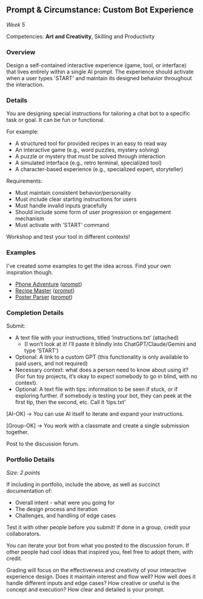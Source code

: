 ## **Prompt & Circumstance: Custom Bot** Experience

*Week 5*

Competencies: **Art and Creativity**, Skilling and Productivity

### Overview

Design a self-contained interactive experience (game, tool, or interface) that lives entirely within a single AI prompt. The experience should activate when a user types 'START' and maintain its designed behavior throughout the interaction.

### Details

You are designing special instructions for tailoring a chat bot to a specific task or goal. It can be fun or functional.

For example:

- A structured tool for provided recipes in an easy to read way
- An interactive game (e.g., word puzzles, mystery solving)
- A puzzle or mystery that must be solved through interaction
- A simulated interface (e.g., retro terminal, specialized tool)
- A character-based experience (e.g., specialized expert, storyteller)

Requirements:

- Must maintain consistent behavior/personality
- Must include clear starting instructions for users
- Must handle invalid inputs gracefully
- Should include some form of user progression or engagement mechanism
- Must activate with 'START' command

Workshop and test your tool in different contexts!

### Examples

I've created some examples to get the idea across. Find your own inspiration though.

- [Phone Adventure](https://chatgpt.com/g/g-679bcae93b9481919ba974889f97e04d-phone-adventure) ([prompt](https://gist.github.com/organisciak/8004bf3ca10a30e11ee5741905d7d4d7))
- [Recipe Master](https://chatgpt.com/g/g-679bc913e62881918e3184610ee78c74-recipe-master) ([prompt](https://gist.githubusercontent.com/organisciak/bf065f30beed8f8d468d0995b59f8eb8/raw/875f6c91523495d32a30c92f16a5cd9331b9a438/gistfile1.txt))
- [Poster Parser](https://chatgpt.com/g/g-md7NjNgW7-poster-parser) ([prompt](https://gist.githubusercontent.com/organisciak/d6348559374ac06b4634e9ebe8195a65/raw/eb074f3636225ac145f3e279cab404f4b029bf9e/gistfile1.txt))

### Completion Details

Submit:

- A text file with your instructions, titled ‘instructions.txt’ (attached)
    - (I won’t look at it! I’ll paste it blindly into ChatGPT/Claude/Gemini and type ‘START’)
- Optional: A link to a custom GPT (this functionality is only available to paid users, and not required)
- Necessary context: what does a person need to know about using it? (For fun toy projects, it’s okay to expect somebody to go in blind, with no context).
- Optional: A text file with tips: information to be seen if stuck, or if exploring further. if somebody is testing your bot, they can peek at the first tip, then the second, etc. Call it ‘tips.txt’

[AI-OK] → You can use AI itself to iterate and expand your instructions.

[Group-OK] → You work with a classmate and create a single submission together.

Post to the discussion forum.

### Portfolio Details

*Size: 2 points*

If including in portfolio, include the above, as well as succinct documentation of:

- Overall intent - what were you going for
- The design process and iteration
- Challenges, and handling of edge cases

Test it with other people before you submit! If done in a group, credit your collaborators.

You can iterate your bot from what you posted to the discussion forum. If other people had cool ideas that inspired you, feel free to adopt them, with credit.

Grading will focus on the effectiveness and creativity of your interactive experience design. Does it maintain interest and flow well? How well does it handle different inputs and edge cases? How creative or useful is the concept and execution? How clear and detailed is your prompt.